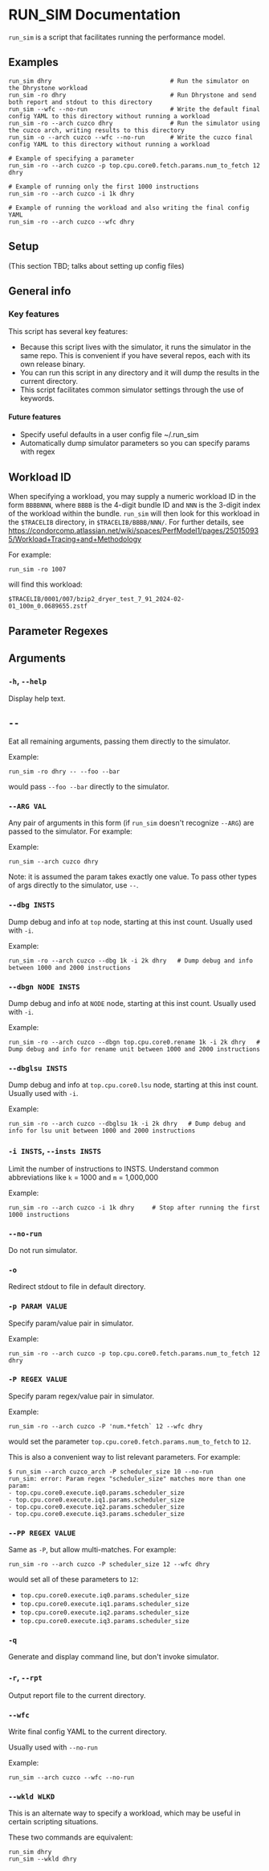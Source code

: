 # RUN_SIM Documentation

`run_sim` is a script that facilitates running the performance model.

## Examples

```
run_sim dhry                                 # Run the simulator on the Dhrystone workload
run_sim -ro dhry                             # Run Dhrystone and send both report and stdout to this directory
run_sim --wfc --no-run                       # Write the default final config YAML to this directory without running a workload
run_sim -ro --arch cuzco dhry                # Run the simulator using the cuzco arch, writing results to this directory
run_sim -o --arch cuzco --wfc --no-run       # Write the cuzco final config YAML to this directory without running a workload

# Example of specifying a parameter
run_sim -ro --arch cuzco -p top.cpu.core0.fetch.params.num_to_fetch 12 dhry

# Example of running only the first 1000 instructions
run_sim -ro --arch cuzco -i 1k dhry

# Example of running the workload and also writing the final config YAML
run_sim -ro --arch cuzco --wfc dhry
```

## Setup
(This section TBD; talks about setting up config files)

## General info

### Key features
This script has several key features:
- Because this script lives with the simulator, it runs the simulator in the same repo.  This is convenient if you have several repos, each with its own release binary.
- You can run this script in any directory and it will dump the results in the current directory.
- This script facilitates common simulator settings through the use of keywords.

#### Future features
- Specify useful defaults in a user config file ~/.run_sim
- Automatically dump simulator parameters so you can specify params with regex

## Workload ID
When specifying a workload, you may supply a numeric workload ID in the form `BBBBNNN`, where `BBBB` is the 4-digit bundle ID and `NNN` is the 3-digit index of the workload within the bundle.  `run_sim` will then look for this workload in the `$TRACELIB` directory, in `$TRACELIB/BBBB/NNN/`.  For further details, see https://condorcomp.atlassian.net/wiki/spaces/PerfModel1/pages/250150935/Workload+Tracing+and+Methodology

For example:
```
run_sim -ro 1007
```
will find this workload:
```
$TRACELIB/0001/007/bzip2_dryer_test_7_91_2024-02-01_100m_0.0689655.zstf
```

## Parameter Regexes

## Arguments

### `-h`, `--help`
Display help text.

## `--`
Eat all remaining arguments, passing them directly to the simulator.

Example:
```
run_sim -ro dhry -- --foo --bar
```

would pass `--foo --bar` directly to the simulator.

### `--ARG VAL`
Any pair of arguments in this form (if `run_sim` doesn't recognize `--ARG`) are passed to the simulator.  For example:

Example:
```
run_sim --arch cuzco dhry
```

Note:  it is assumed the param takes exactly one value.  To pass other types of args directly to the simulator, use `--`.

### `--dbg INSTS`
Dump debug and info at `top` node, starting at this inst count.  Usually used with `-i`.

Example:
```
run_sim -ro --arch cuzco --dbg 1k -i 2k dhry   # Dump debug and info between 1000 and 2000 instructions
```

### `--dbgn NODE INSTS`
Dump debug and info at `NODE` node, starting at this inst count.  Usually used with `-i`.

Example:
```
run_sim -ro --arch cuzco --dbgn top.cpu.core0.rename 1k -i 2k dhry   # Dump debug and info for rename unit between 1000 and 2000 instructions
```

### `--dbglsu INSTS`
Dump debug and info at `top.cpu.core0.lsu` node, starting at this inst count.  Usually used with `-i`.

Example:
```
run_sim -ro --arch cuzco --dbglsu 1k -i 2k dhry   # Dump debug and info for lsu unit between 1000 and 2000 instructions
```

### `-i INSTS`, `--insts INSTS`
Limit the number of instructions to INSTS.  Understand common abbreviations like `k` = 1000 and `m` = 1,000,000

Example:
```
run_sim -ro --arch cuzco -i 1k dhry     # Stop after running the first 1000 instructions
```

### `--no-run`
Do not run simulator.

### `-o`
Redirect stdout to file in default directory.

### `-p PARAM VALUE`
Specify param/value pair in simulator.

Example:
```
run_sim -ro --arch cuzco -p top.cpu.core0.fetch.params.num_to_fetch 12 dhry
```

### `-P REGEX VALUE`
Specify param regex/value pair in simulator.

Example:
```
run_sim -ro --arch cuzco -P 'num.*fetch` 12 --wfc dhry
```
would set the parameter `top.cpu.core0.fetch.params.num_to_fetch` to `12`.

This is also a convenient way to list relevant parameters.  For example:
```
$ run_sim --arch cuzco_arch -P scheduler_size 10 --no-run
run_sim: error: Param regex "scheduler_size" matches more than one param:
- top.cpu.core0.execute.iq0.params.scheduler_size
- top.cpu.core0.execute.iq1.params.scheduler_size
- top.cpu.core0.execute.iq2.params.scheduler_size
- top.cpu.core0.execute.iq3.params.scheduler_size
```

### `--PP REGEX VALUE`
Same as `-P`, but allow multi-matches.  For example:
```
run_sim -ro --arch cuzco -P scheduler_size 12 --wfc dhry
```
would set all of these parameters to `12`:
- `top.cpu.core0.execute.iq0.params.scheduler_size`
- `top.cpu.core0.execute.iq1.params.scheduler_size`
- `top.cpu.core0.execute.iq2.params.scheduler_size`
- `top.cpu.core0.execute.iq3.params.scheduler_size`

### `-q`
Generate and display command line, but don't invoke simulator.

### `-r`, `--rpt`
Output report file to the current directory.

### `--wfc`
Write final config YAML to the current directory.

Usually used with `--no-run`

Example:
```
run_sim --arch cuzco --wfc --no-run
```

### `--wkld WLKD`
This is an alternate way to specify a workload, which may be useful in certain scripting situations.

These two commands are equivalent:
```
run_sim dhry
run_sim --wkld dhry
```
